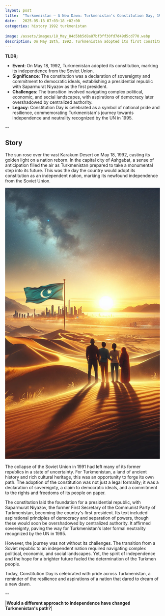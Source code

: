 ```yaml
---
layout: post
title:  "Turkmenistan – A New Dawn: Turkmenistan's Constitution Day, 1992"
date:   2025-05-18 07:03:18 +02:00
categories: history 1992 turkmenistan

image: /assets/images/18_May_84d5bb5d8a87bf3ff30fd7d49d5cd770.webp
description: On May 18th, 1992, Turkmenistan adopted its first constitution after gaining independence from the Soviet Union. This day is celebrated as Constitution Day in Turkmenistan.
---
```


**TLDR;**
- **Event**: On May 18, 1992, Turkmenistan adopted its constitution, marking its independence from the Soviet Union.
- **Significance**: The constitution was a declaration of sovereignty and commitment to democratic ideals, establishing a presidential republic with Saparmurat Niyazov as the first president.
- **Challenges**: The transition involved navigating complex political, economic, and social landscapes, with aspirations of democracy later overshadowed by centralized authority.
- **Legacy**: Constitution Day is celebrated as a symbol of national pride and resilience, commemorating Turkmenistan's journey towards independence and neutrality recognized by the UN in 1995.

--


## Story
The sun rose over the vast Karakum Desert on May 18, 1992, casting its golden light on a nation reborn. In the capital city of Ashgabat, a sense of anticipation filled the air as Turkmenistan prepared to take a monumental step into its future. This was the day the country would adopt its constitution as an independent nation, marking its newfound independence from the Soviet Union.

![Image](/assets/images/18_May_84d5bb5d8a87bf3ff30fd7d49d5cd770.webp)

The collapse of the Soviet Union in 1991 had left many of its former republics in a state of uncertainty. For Turkmenistan, a land of ancient history and rich cultural heritage, this was an opportunity to forge its own path. The adoption of the constitution was not just a legal formality; it was a declaration of sovereignty, a claim to democratic ideals, and a commitment to the rights and freedoms of its people on paper.

The constitution laid the foundation for a presidential republic, with Saparmurat Niyazov, the former First Secretary of the Communist Party of Turkmenistan, becoming the country's first president. Its text included aspirational principles of democracy and separation of powers, though these would soon be overshadowed by centralized authority. It affirmed sovereignty, paving the way for Turkmenistan's later formal neutrality recognized by the UN in 1995.

However, the journey was not without its challenges. The transition from a Soviet republic to an independent nation required navigating complex political, economic, and social landscapes. Yet, the spirit of independence and the hope for a brighter future fueled the determination of the Turkmen people.

Today, Constitution Day is celebrated with pride across Turkmenistan, a reminder of the resilience and aspirations of a nation that dared to dream of a new dawn.


--

|**Would a different approach to independence have changed Turkmenistan's path?**|


